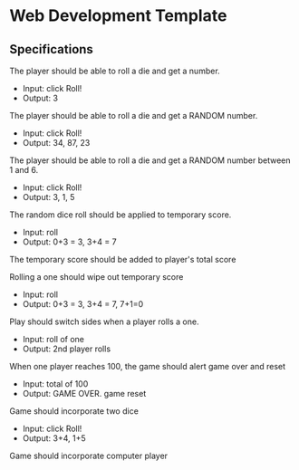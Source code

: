 # Web Development Template

## Specifications

The player should be able to roll a die and get a number.
* Input: click Roll!
* Output: 3

The player should be able to roll a die and get a RANDOM number.
* Input: click Roll!
* Output: 34, 87, 23

The player should be able to roll a die and get a RANDOM number between 1 and 6.
* Input: click Roll!
* Output: 3, 1, 5

The random dice roll should be applied to temporary score.
* Input: roll
* Output: 0+3 = 3, 3+4 = 7

The temporary score should be added to player's total score

Rolling a one should wipe out temporary score
* Input: roll
* Output: 0+3 = 3, 3+4 = 7, 7+1=0

Play should switch sides when a player rolls a one.
* Input: roll of one
* Output: 2nd player rolls

When one player reaches 100, the game should alert game over and reset
* Input: total of 100
* Output: GAME OVER. game reset

Game should incorporate two dice
* Input: click Roll!
* Output: 3+4, 1+5

Game should incorporate computer player
